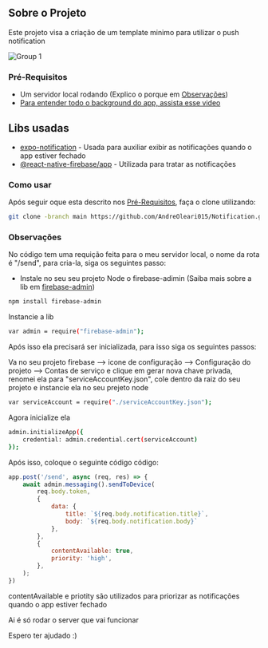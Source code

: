 ﻿## Sobre o Projeto

Este projeto visa a criação de um template minimo para utilizar o push notification

![Group 1](https://user-images.githubusercontent.com/63087627/231480137-1e9f1440-06fc-41f5-ae6f-1b88d6d29e94.png)

### Pré-Requisitos
- Um servidor local rodando (Explico o porque em [Observações](#observações))
- [Para entender todo o background do app, assista esse video](https://www.youtube.com/watch?v=EaVG6wVZPyY&t=110s)


## Libs usadas
- [expo-notification](https://docs.expo.dev/versions/latest/sdk/notifications/) - Usada para auxiliar exibir as notificações quando o app estiver fechado
- [@react-native-firebase/app](https://rnfirebase.io) - Utilizada para tratar as notificações

### Como usar
Após seguir oque esta descrito nos [Pré-Requisitos](#pr%C3%A9-requisitos), faça o clone utilizando:

```sh
git clone -branch main https://github.com/AndreOleari015/Notification.git
```
### Observações

No código tem uma requição feita para o meu servidor local, o nome da rota é "/send", para cria-la, siga os seguintes passo:
- Instale no seu seu projeto Node o firebase-adimin (Saiba mais sobre a lib em [firebase-admin](https://firebase.google.com/docs/reference/admin/node?hl=pt-br))
```sh
npm install firebase-admin
```
Instancie a lib

```sh
var admin = require("firebase-admin");
```

Após isso ela precisará ser inicializada, para isso siga os seguintes passos:

Va no seu projeto firebase --> icone de configuração --> Configuração do projeto --> Contas de serviço e clique em gerar nova chave privada, renomei ela para "serviceAccountKey.json", cole dentro da raiz do seu projeto e instancie ela no seu prejeto node

```sh
var serviceAccount = require("./serviceAccountKey.json");
```

Agora inicialize ela

```sh
admin.initializeApp({
    credential: admin.credential.cert(serviceAccount)
});
```

Após isso, coloque o seguinte código código:

```javaScript
app.post('/send', async (req, res) => {
    await admin.messaging().sendToDevice(
        req.body.token,
        {
            data: {
                title: `${req.body.notification.title}`,
                body: `${req.body.notification.body}`
            },
        },
        {
            contentAvailable: true,
            priority: 'high',
        },
    );
})
```

contentAvailable e priotity são utilizados para priorizar as notificações quando o app estiver fechado

Ai é só rodar o server que vai funcionar

Espero ter ajudado  :)
